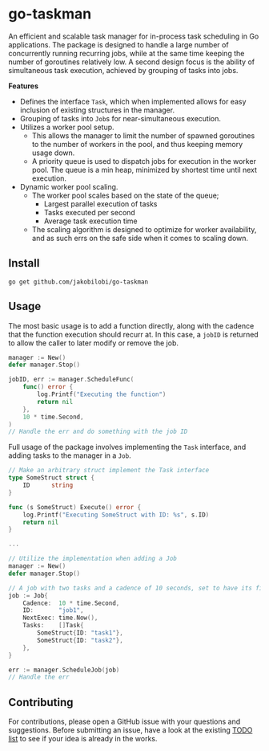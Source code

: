 # go-taskman

An efficient and scalable task manager for in-process task scheduling in Go applications. The package is designed to handle a large number of concurrently running recurring jobs, while at the same time keeping the number of goroutines relatively low. A second design focus is the ability of simultaneous task execution, achieved by grouping of tasks into jobs.

**Features**

- Defines the interface `Task`, which when implemented allows for easy inclusion of existing structures in the manager.
- Grouping of tasks into `Job`s for near-simultaneous execution.
- Utilizes a worker pool setup.
  - This allows the manager to limit the number of spawned goroutines to the number of workers in the pool, and thus keeping memory usage down.
  - A priority queue is used to dispatch jobs for execution in the worker pool. The queue is a min heap, minimized by shortest time until next execution.
- Dynamic worker pool scaling.
  - The worker pool scales based on the state of the queue;
    - Largest parallel execution of tasks
    - Tasks executed per second
    - Average task execution time
  - The scaling algorithm is designed to optimize for worker availability, and as such errs on the safe side when it comes to scaling down.

## Install

```
go get github.com/jakobilobi/go-taskman
```

## Usage

The most basic usage is to add a function directly, along with the cadence that the function execution should recurr at. In this case, a `jobID` is returned to allow the caller to later modify or remove the job.

```go
manager := New()
defer manager.Stop()

jobID, err := manager.ScheduleFunc(
    func() error {
        log.Printf("Executing the function")
        return nil
    },
    10 * time.Second,
)
// Handle the err and do something with the job ID
```

Full usage of the package involves implementing the `Task` interface, and adding tasks to the manager in a `Job`.

```go
// Make an arbitrary struct implement the Task interface
type SomeStruct struct {
	ID      string
}

func (s SomeStruct) Execute() error {
	log.Printf("Executing SomeStruct with ID: %s", s.ID)
	return nil
}

...

// Utilize the implementation when adding a Job
manager := New()
defer manager.Stop()

// A job with two tasks and a cadence of 10 seconds, set to have its first execution immediately
job := Job{
    Cadence:  10 * time.Second,
    ID:       "job1",
    NextExec: time.Now(),
    Tasks:    []Task{
        SomeStruct{ID: "task1"},
        SomeStruct{ID: "task2"},
    },
}

err := manager.ScheduleJob(job)
// Handle the err
```

## Contributing

For contributions, please open a GitHub issue with your questions and suggestions. Before submitting an issue, have a look at the existing [TODO list](TODO.md) to see if your idea is already in the works.

